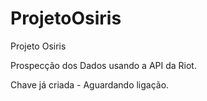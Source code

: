 # ProjetoOsiris
Projeto Osiris

Prospecção dos Dados usando a API da Riot.

Chave já criada - Aguardando ligação.
